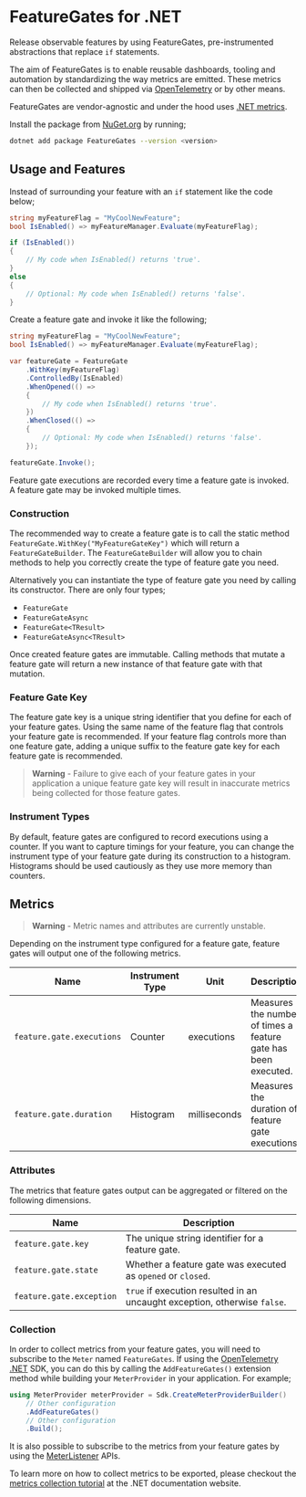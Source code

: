 # FeatureGates for .NET

Release observable features by using FeatureGates, pre-instrumented abstractions that replace `if` statements.

The aim of FeatureGates is to enable reusable dashboards, tooling and automation by standardizing the way metrics are emitted. These metrics can then be collected and shipped via [OpenTelemetry](https://opentelemetry.io/) or by other means.

FeatureGates are vendor-agnostic and under the hood uses [.NET metrics](https://docs.microsoft.com/dotnet/core/diagnostics/metrics).

Install the package from [NuGet.org](https://www.nuget.org/packages/FeatureGates) by running;

```sh
dotnet add package FeatureGates --version <version>
```

## Usage and Features

Instead of surrounding your feature with an `if` statement like the code below;

```C#
string myFeatureFlag = "MyCoolNewFeature";
bool IsEnabled() => myFeatureManager.Evaluate(myFeatureFlag);

if (IsEnabled())
{
    // My code when IsEnabled() returns 'true'.
}
else
{
    // Optional: My code when IsEnabled() returns 'false'.
}
```

Create a feature gate and invoke it like the following;

```C#
string myFeatureFlag = "MyCoolNewFeature";
bool IsEnabled() => myFeatureManager.Evaluate(myFeatureFlag);

var featureGate = FeatureGate
    .WithKey(myFeatureFlag)
    .ControlledBy(IsEnabled)
    .WhenOpened(() =>
    {
        // My code when IsEnabled() returns 'true'.
    })
    .WhenClosed(() =>
    {
        // Optional: My code when IsEnabled() returns 'false'.
    });

featureGate.Invoke();
```

Feature gate executions are recorded every time a feature gate is invoked. A feature gate may be invoked multiple times.

### Construction

The recommended way to create a feature gate is to call the static method `FeatureGate.WithKey("MyFeatureGateKey")` which will return a `FeatureGateBuilder`. The `FeatureGateBuilder` will allow you to chain methods to help you correctly create the type of feature gate you need.

Alternatively you can instantiate the type of feature gate you need by calling its constructor. There are only four types;

- `FeatureGate`
- `FeatureGateAsync`
- `FeatureGate<TResult>`
- `FeatureGateAsync<TResult>`

Once created feature gates are immutable. Calling methods that mutate a feature gate will return a new instance of that feature gate with that mutation.

### Feature Gate Key

The feature gate key is a unique string identifier that you define for each of your feature gates. Using the same name of the feature flag that controls your feature gate is recommended. If your feature flag controls more than one feature gate, adding a unique suffix to the feature gate key for each feature gate is recommended.

> **Warning** - Failure to give each of your feature gates in your application a unique feature gate key will result in inaccurate metrics being collected for those feature gates.

### Instrument Types

By default, feature gates are configured to record executions using a counter. If you want to capture timings for your feature, you can change the instrument type of your feature gate during its construction to a histogram. Histograms should be used cautiously as they use more memory than counters.

## Metrics

> **Warning** - Metric names and attributes are currently unstable.

Depending on the instrument type configured for a feature gate, feature gates will output one of the following metrics.

| Name                       | Instrument Type  | Unit          | Description                                                     |
| -------------------------- | ---------------- | ------------- | --------------------------------------------------------------- |
| `feature.gate.executions`  | Counter          | executions    | Measures the number of times a feature gate has been executed.  |
| `feature.gate.duration`    | Histogram        | milliseconds  | Measures the duration of feature gate executions.               |

### Attributes

The metrics that feature gates output can be aggregated or filtered on the following dimensions.

| Name                       | Description                                                                |
| -------------------------  | -------------------------------------------------------------------------- |
| `feature.gate.key`         | The unique string identifier for a feature gate.                           |
| `feature.gate.state`       | Whether a feature gate was executed as `opened` or `closed`.               |
| `feature.gate.exception`   | `true` if execution resulted in an uncaught exception, otherwise `false`.  |

### Collection

In order to collect metrics from your feature gates, you will need to subscribe to the `Meter` named `FeatureGates`. If using the [OpenTelemetry .NET](https://github.com/open-telemetry/opentelemetry-dotnet) SDK, you can do this by calling the `AddFeatureGates()` extension method while building your `MeterProvider` in your application. For example;

```C#
using MeterProvider meterProvider = Sdk.CreateMeterProviderBuilder()
    // Other configuration
    .AddFeatureGates()
    // Other configuration
    .Build();
```

It is also possible to subscribe to the metrics from your feature gates by using the [MeterListener](https://docs.microsoft.com/dotnet/api/system.diagnostics.metrics.meterlistener) APIs.

To learn more on how to collect metrics to be exported, please checkout the [metrics collection tutorial](https://docs.microsoft.com/en-au/dotnet/core/diagnostics/metrics-collection) at the .NET documentation website.
